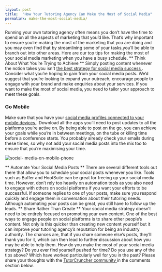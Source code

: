 ```yaml
---
layout: post
title:  "How Your Tutoring Agency Can Make the Most of Social Media"
permalink: make-the-most-social-media/
---
```

Running your own tutoring agency often means you don’t have the time to spend
on all the aspects of marketing that you’d like. That’s why important to
ensure you’re making the most of the marketing that you are doing and you may
even find that by streamlining some of your tasks,you’ll be able to branch out
into other areas. Here are our top tips for making the most of your social
media marketing when you have a busy schedule. ** Think About What You’re
Trying to Achieve ** Simply posting content whenever the notion takes you
isn't [ the best strategy for social media success
](http://www.tutorcruncher.com/social-media-strategy-for-tutoring-businesses/)
. Consider what you’re hoping to gain from your social media posts. We’d
suggest that you’re looking to expand your outreach, encourage people to
engage with your brand and make enquiries about your services. If you want to
make the most of social media, you need to tailor your approach to meet these
goals. 

### Go Mobile

Make sure that you have your [ social media profiles
connected to your mobile devices
](http://www.tutorcruncher.com/features/mobile-app/) . Download all the apps
you’ll need to post updates to all the platforms you’re active on. By being
able to post on the go, you can achieve your goals while you’re in between
meetings, on the tube or killing time before a conference starts. You probably
already check your emails during these times, so why not add your social media
posts into the mix too to ensure that you’re maximising your time.

![social-
media-on-mobile-phone](/img/blogs/social-media-on-mobile-phone-300x300.jpg)

** Automate
Your Social Media Posts ** There are several different tools out there that
allow you to schedule your social posts whenever you like. Tools such as
Buffer and HootSuite can be great for freeing up your social media time.
However, don’t rely too heavily on automation tools as you also need to engage
with others on social platforms if you want your efforts to be successful. If
someone replies to one of your posts, make sure you respond quickly and engage
them in conversation about their tutoring needs. Although automating your
posts can be great, you still have to follow up the leads. ** Share Rather
Than Create ** Your social media strategy doesn’t need to be entirely focused
on promoting your own content. One of the best ways to engage people on social
platforms is to share other people’s content. Not only is this quicker than
creating new content yourself but it can improve your tutoring agency’s
reputation for being an industry authority. The chances are, that if you share
someone else’s posts, they’ll thank you for it, which can then lead to further
discussion about how you may be able to help them. How do you make the most of
your social media strategy? Do you ever find yourself pushed for time? Do you
use any of the tips above? Which have worked particularly well for you in the
past? Please share your thoughts with the [ TutorCruncher community
](http://www.tutorcruncher.com/how-to-build-an-online-tutoring-community/) in
the comments section below.
